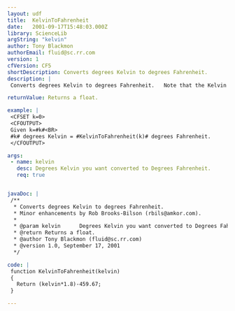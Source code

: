 ```yaml
---
layout: udf
title:  KelvinToFahrenheit
date:   2001-09-17T15:48:03.000Z
library: ScienceLib
argString: "kelvin"
author: Tony Blackmon
authorEmail: fluid@sc.rr.com
version: 1
cfVersion: CF5
shortDescription: Converts degrees Kelvin to degrees Fahrenheit.
description: |
 Converts degrees Kelvin to degrees Fahrenheit.   Note that the Kelvin temperature scale has an absolute zero (negative Kelvin temperatures do not exist).  If a temperature below 0 Kelvin (absolute 0) is passed, the funciton will return an invalid result.

returnValue: Returns a float.

example: |
 <CFSET k=0>
 <CFOUTPUT>
 Given k=#k#<BR>
 #k# degrees Kelvin = #KelvinToFahrenheit(k)# degrees Fahrenheit.
 </CFOUTPUT>

args:
 - name: kelvin
   desc: Degrees Kelvin you want converted to Degrees Fahrenheit.
   req: true


javaDoc: |
 /**
  * Converts degrees Kelvin to degrees Fahrenheit.
  * Minor enhancements by Rob Brooks-Bilson (rbils@amkor.com).
  * 
  * @param kelvin      Degrees Kelvin you want converted to Degrees Fahrenheit. 
  * @return Returns a float. 
  * @author Tony Blackmon (fluid@sc.rr.com) 
  * @version 1.0, September 17, 2001 
  */

code: |
 function KelvinToFahrenheit(kelvin)
 {
   Return (kelvin*1.8)-459.67;
 }

---
```


